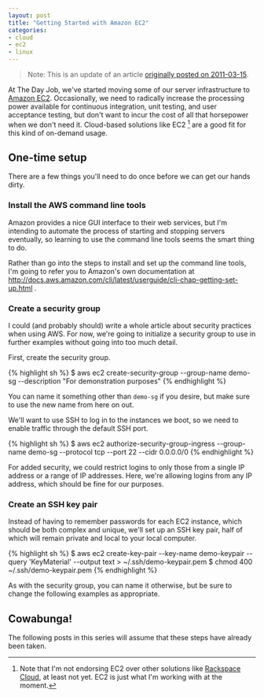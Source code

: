```yaml
---
layout: post
title: "Getting Started with Amazon EC2"
categories:
- cloud
- ec2
- linux
---
```

> Note: This is an update of an article [originally posted on 2011-03-15](/2011/03/15/ec2-getting-started.html).

At The Day Job, we've started moving some of our server infrastructure to
[Amazon EC2](http://aws.amazon.com/ec2/). Occasionally, we need to radically increase the
processing power available for continuous integration, unit testing, and user acceptance
testing, but don't want to incur the cost of all that horsepower when we don't need it.
Cloud-based solutions like EC2 [^fn1] are a good fit for this kind of on-demand usage.

## One-time setup

There are a few things you'll need to do once before we can get our hands dirty.

### Install the AWS command line tools

Amazon provides a nice GUI interface to their web services, but I'm intending to automate the process of
starting and stopping servers eventually, so learning to use the command line tools seems the smart thing to do.

Rather than go into the steps to install and set up the command line tools, I'm going to refer you to
Amazon's own documentation at http://docs.aws.amazon.com/cli/latest/userguide/cli-chap-getting-set-up.html .

### Create a security group

I could (and probably should) write a whole article about security practices when using AWS. For now,
we're going to initialize a security group to use in further examples without going into too much detail.

First, create the security group.

{% highlight sh %}
  $ aws ec2 create-security-group --group-name demo-sg --description "For demonstration purposes"
{% endhighlight %}

You can name it something other than `demo-sg` if you desire, but make sure to use the new name from here on out.

We'll want to use SSH to log in to the instances we boot, so we need to enable traffic through the default SSH port.

{% highlight sh %}
  $ aws ec2 authorize-security-group-ingress --group-name demo-sg --protocol tcp --port 22 --cidr 0.0.0.0/0
{% endhighlight %}

For added security, we could restrict logins to only those from a single IP address or a range of IP addresses.
Here, we're allowing logins from any IP address, which should be fine for our purposes.

### Create an SSH key pair

Instead of having to remember passwords for each EC2 instance, which should be both complex and unique,
we'll set up an SSH key pair, half of which will remain private and local to your local computer.

{% highlight sh %}
  $ aws ec2 create-key-pair --key-name demo-keypair --query 'KeyMaterial' --output text > ~/.ssh/demo-keypair.pem
  $ chmod 400 ~/.ssh/demo-keypair.pem
{% endhighlight %}

As with the security group, you can name it otherwise, but be sure to change the following examples as appropriate.

## Cowabunga!

The following posts in this series will assume that these steps have already been taken.

[^fn1]: Note that I'm not endorsing EC2 over other solutions like
        [Rackspace Cloud](http://www.rackspace.com/cloud/), at least not yet.
        EC2 is just what I'm working with at the moment.
